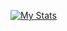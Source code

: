 [![My Stats](https://github-readme-stats.vercel.app/api?username=Just-a-Unity-Dev
)](https://github.com/anuraghazra/github-readme-stats)
